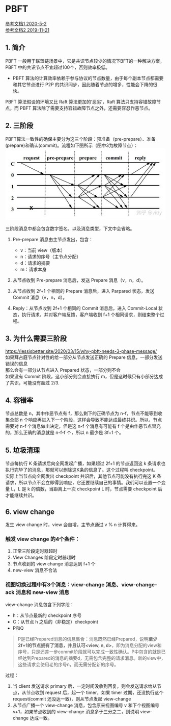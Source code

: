 # PBFT
[参考文档1 2020-5-2](https://blog.csdn.net/wuzhengfei1112/article/details/105890053/)  
[参考文档2 2019-11-21](https://zhuanlan.zhihu.com/p/93023831)

## 1. 简介
PBFT 一般用于联盟链场景中，它是共识节点较少的情况下BFT的一种解决方案，PBFT 中的共识节点不宜超过100个，否则效率极低。 
- PBFT 算法的计算效率依赖于参与协议的节点数量，由于每个副本节点都需要和其它节点进行 P2P 的共识同步，因此随着节点的增多，性能会下降的很快。 

PBFT 算法假设的环境又比 Raft 算法更加的’恶劣‘，Raft 算法只支持容错故障节点，而 PBFT 算法除了需要支持容错故障节点之外，还需要容忍作恶节点。

## 2. 三阶段
PBFT算法一致性的确保主要分为这三个阶段：预准备（pre-prepare）、准备(prepare)和确认(commit)。流程如下图所示（图中3为故障节点）：  
![三阶段](../../images/三阶段.png)

三阶段消息中都会包含数字签名，以及消息类型，下文中会省略。  

1. Pre-prepare 消息由主节点发出，包含：
   - v：当前 view（版本）
   - n：请求的序号（主节点分配）
   - d：请求的摘要
   - m：请求本身

2. 从节点收到 Pre-prepare 消息后，发送 Prepare 消息（v，n，d）。

3. 从节点收到 2f+1 个相同的 Prepare 消息后，进入 Parpared 状态，发送 Commit 消息（v，n，d）。

4. Reply：从节点收到 2f+1 个相同的 Commit 消息后，进入 Commit-Local 状态，执行请求，并对客户端反馈，客户端收到 f+1 个相同请求，则结束整个过程。

## 3. 为什么需要三阶段  
https://lessisbetter.site/2020/03/15/why-pbft-needs-3-phase-message/  
如果拜占庭节点针对性的给一部分从节点发送正确的 Prepare 信息，一部分发送错误的信息   
那么会有一部分从节点进入 Prepared 状态，一部分则不会  
如果没有 Commit 阶段，这小部分则会直接执行 m，但是这时候只有小部分达成了共识，可能没有超过 2/3.

## 4. 容错率
节点总数是 n，其中作恶节点有 f，那么剩下的正确节点为 n-f，节点不能等到收集全部 n 个响应再进入下一个阶段，这样会导致不能达成最终共识。所以，节点需要对 n-f 个消息做出决定，但是这 n-f 个消息有可能有 f 个是由作恶节点冒充的，那么正确的消息就是 n-f-f 个，所以 n 最少是 3f+1 个。

## 5. 垃圾清理
节点每执行 K 条请求后向全网发起广播，如果超过 2f+1 的节点返回这 k 条请求也执行完毕了的消息，那就可以删除这K条的信息了。这个过程叫 checkpoint。  
实际上当节点向全网发出 checkpoint 共识后，其他节点可能没有执行完这 K 条请求，所以节点不会立即得到响应，它还要继续自己的事情。我们可以设置一个变量 L，L 是 k 的倍数，当距离上一次 checkpoint L 时，节点需要 checkpoint 后才能继续共识。

## 6. view change
发生 view change 时，view 会自增，主节点通过 v % n 计算得来。

### 触发 view change 的4个条件：  
1. 正常三阶段定时器超时
2. View Changes 阶段定时器超时
3. 节点收到的 view change 消息达到 f+1 个
4. new-view 消息不合法

### 视图切换过程中有3个消息：view-change 消息、view-change-ack 消息和 new-view 消息

view-change 消息包含下列字段：
- h：从节点最新的 checkpoint 序号
- C：从节点 h 之后的（非稳定）checkpoint
- P和Q
> P是已经Prepared消息的信息集合：消息既然已经Prepared，说明**至少2f+1的节点拥有了消息，并且认可<view, n, d>**，即为消息分配的view和序号，只是还差一步commit阶段就可以完成一致性确认。P中包含的就是已经达到Prepared的消息的摘要d，无需包含完整的请求消息。新的view中，这些请求会使用老的序号n，而无需分配新的序号。

过程：
1. 当 client 发送请求 primary 后，一定时间没收到回复，则会发送请求给从节点，从节点收到 request 后，起一个 timer，如果 timer 过期，还没执行这个 request(commit 还没达一致)，则从节点发起 view-change
2. 从节点广播一个 view-change 消息，包含原来视图编号 v 和下个视图编号 v+1，如果节点收到的 view-change 消息多于三分之二，则说明 view-change 达成一致。
